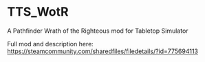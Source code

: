 # TTS_WotR
A Pathfinder Wrath of the Righteous mod for Tabletop Simulator

Full mod and description here: https://steamcommunity.com/sharedfiles/filedetails/?id=775694113
